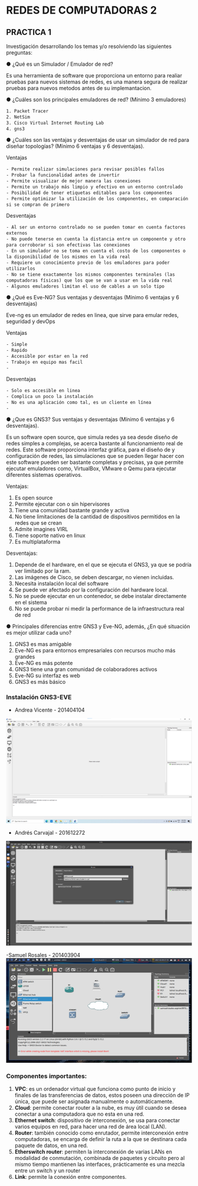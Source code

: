 # REDES DE COMPUTADORAS 2

## PRACTICA 1

Investigación desarrollando los temas y/o resolviendo las siguientes preguntas:

 ● ¿Qué es un Simulador / Emulador de red?

Es una herramienta de software que proporciona un entorno para realiar pruebas para nuevos sistemas de redes, es una manera segura de realizar pruebas para nuevos metodos antes de su implemantacion.

● ¿Cuáles son los principales emuladores de red? (Mínimo 3 emuladores) 

    1. Packet Tracer
    2. NetSim
    3. Cisco Virtual Internet Routing Lab
    4. gns3

● ¿Cuáles son las ventajas y desventajas de usar un simulador de red para diseñar topologías? (Mínimo 6 ventajas y 6 desventajas).

Ventajas 

    - Permite realizar simulaciones para revisar posibles fallos 
    - Probar la funcionalidad antes de invertir
    - Permite visualizar de mejor manera las conexiones
    - Permite un trabajo más limpio y efectivo en un entorno controlado
    - Posibilidad de tener etiquetas editables para los componentes
    - Permite optimizar la utilización de los componentes, en comparación si se compran de primero

Desventajas

    - Al ser un entorno controlado no se pueden tomar en cuenta factores externos
    - No puede tenerse en cuenta la distancia entre un componente y otro para corroborar si son efectivas las conexiones
    - En un simulador no se toma en cuenta el costo de los componentes o la disponibilidad de los mismos en la vida real
    - Requiere un conocimiento previo de los emuladores para poder utilizarlos
    - No se tiene exactamente los mismos componentes terminales (las computadoras físicas) que los que se van a usar en la vida real
    - Algunos emuladores limitan el uso de cables a un solo tipo

● ¿Qué es Eve-NG? Sus ventajas y desventajas (Mínimo 6 ventajas y 6 desventajas)

Eve-ng es un emulador de redes en linea, que sirve para emular redes, seguridad y devOps

Ventajas 

    - Simple
    - Rapido
    - Accesible por estar en la red
    - Trabajo en equipo mas facil
    - 

Desventajas

    - Solo es accesible en linea
    - Complica un poco la instalación
    - No es una aplicación como tal, es un cliente en línea
    - 

● ¿Que es GNS3? Sus ventajas y desventajas (Mínimo 6 ventajas y 6 desventajas).

Es un software open source, que simula redes ya sea desde diseño de redes simples a complejas, se acerca bastante al funcionamiento real de redes.  Este software proporciona interfaz gráfica, para el diseño de y configuración de redes, las simulaciones que se pueden llegar hacer con este software pueden ser bastante completas y precisas, ya que permite ejecutar emuladores como, VirtualBox, VMware o Qemu para ejecutar diferentes sistemas operativos.        

Ventajas:        

1. Es open source
2. Permite ejecutar con o sin hipervisores
3. Tiene una comunidad bastante grande y activa
4. No tiene limitaciones de la cantidad de dispositivos permitidos en la redes que se crean
5. Admite imagines VIRL
6. Tiene soporte nativo en linux
7. Es multiplataforma 

Desventajas:

1. Depende de el hardware, en el que se ejecuta el GNS3, ya que se podría ver limitado por la ram.
2. Las imágenes de Cisco, se deben descargar, no vienen incluidas.
3. Necesita instalación local del software
4. Se puede ver afectado por la configuración del hardware local. 
5. No se puede ejecutar en un contenedor, se debe instalar directamente en el sistema
6. No se puede probar ni medir la performance de la infraestructura real de red 



● Principales diferencias entre GNS3 y Eve-NG, además, ¿En qué situación es
mejor utilizar cada uno?

1. GNS3 es mas amigable
2. Eve-NG es para entornos empresariales con recursos mucho más grandes
3. Eve-NG es más potente
4. GNS3 tiene una gran comunidad de colaboradores activos
5. Eve-NG su interfaz es web
6. GNS3 es más básico



### Instalación GNS3-EVE

- Andrea Vicente - 201404104

![i1](i1.png)

- Andrés Carvajal - 201612272

![redes](assets/screen_redes.png)

-Samuel Rosales - 201403904
![rgns3](https://github.com/Askaredox/REDES2_1S2021_P1_GRUPO11/blob/main/assets/ArcoLinux_2021-02-09_21-18-55.png)


### Componentes importantes:

1. **VPC**: es un ordenador virtual que funciona como punto de inicio y finales de las transferencias de datos, estos poseen una dirección de IP única, que puede ser asignada manualmente o automáticamente.
2. **Cloud**: permite conectar router a la nube, es muy útil cuando se desea conectar a una computadora que no esta en una red.
3. **Ethernet switch**:  dispositivo de interconexión, se usa para conectar varios equipos en red, para hacer una red de área local (LAN).
4. **Router**:  también conocido como enrutador, permite interconexión entre computadoras,  se encarga de definir la ruta a la que se destinara cada paquete de datos, en una red.
5. **Etherswitch router**:  permiten la interconexión de varias LANs en modalidad de conmutación, combinada de paquetes y circuito pero al mismo tiempo mantienen las interfaces, prácticamente es una mezcla entre un switch y un router 
6. **Link**: permite la conexión entre componentes. 







